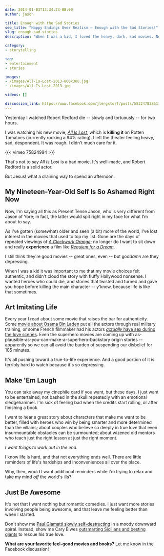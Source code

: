 ```yaml
---
date: 2014-01-03T13:34:23-08:00
author: jason

title: Enough with the Sad Stories
seo_title: "Happy Endings Over Realism — Enough with the Sad Stories!"
slug: enough-sad-stories
description: "When I was a kid, I loved the heavy, dark, sad movies. Now I just want a story to make me smile, even if the plot is completely ridiculous."

category:
- storytelling

tag:
- entertainment
- stories

images:
- /images/All-Is-Lost-2013-600x300.jpg
- /images/All-Is-Lost-2013.jpg

videos: []

discussion_link: https://www.facebook.com/jlengstorf/posts/582247838511788
---
```

Yesterday I watched Robert Redford die -- slowly and tortuously -- for two hours.

I was watching his new movie, [*All Is Lost*][1], which is **killing it** on Rotten Tomatoes (currently rocking a 94% rating). I left the theater feeling heavy, sad, despondent. It was rough. I didn't much care for it.

{{< vimeo 75824994 >}}

That's not to say *All Is Lost* is a bad movie. It's well-made, and Robert Redford is a solid actor.

But Jesus! what a draining way to spend an afternoon.

## My Nineteen-Year-Old Self Is So Ashamed Right Now

Now, I'm saying all this as Present Tense Jason, who is very different from Jason of Yore; in fact, the latter would spit right in my face for what I'm about to say.

As I've gotten (somewhat) older and seen (a bit) more of the world, I've lost interest in the movies that used to top my list. Gone are the days of repeated viewings of [*A Clockwork Orange*][2]; no longer do I want to sit down and really **experience** a film like [*Requiem for a Dream*][3].

I still think they're good movies -- great ones, even -- but god*damn* are they depressing.

When I was a kid it was important to me that my movie choices felt authentic, and didn't cloud the story with fluffy Hollywood nonsense. I wanted heroes who could die, and stories that twisted and turned and gave you hope before killing the main character -- y'know, because life is like that sometimes.

## Art Imitating Life

Every year I read about some movie that raises the bar for authenticity. Some [movie about Osama Bin Laden][4] put all the actors through real military training, or some French filmmaker had his actors [*actually* have sex during the love scenes][5]. Even the superhero movies are coming up with as-plausible-as-you-can-make-a-superhero-backstory origin stories -- apparently so we can all avoid the burden of suspending our disbelief for 105 minutes.

It's all pushing toward a true-to-life experience. And a good portion of it is terribly hard to watch because it's so depressing.

## Make 'Em Laugh

You can take away my cinephile card if you want, but these days, I just want to be entertained, not bashed in the skull repeatedly with an emotional sledgehammer. I'm sick of feeling bad when the credits start rolling, or after finishing a book.

I want to hear a great story about characters that make me want to be better, filled with heroes who win by being smarter and more determined than the villains; about couples who believe so deeply in true love that even insurmountable obstacles can be surmounted; about wizened old mentors who teach just the right lesson at just the right moment.

*I want things to work out in the end.*

I know life is hard, and that not everything ends well. There are little reminders of life's hardships and inconveniences all over the place.

Why, then, would I want additional reminders while I'm trying to relax and take my mind *off* the world's ills?

## Just Be Awesome

It's not that I want nothing but romantic comedies. I just want more stories involving people being awesome, and that leave me feeling better than when I started.

Don't show me [Paul Giamatti slowly self-destructing][6] in a moody downward spiral. Instead, show me Cary Elwes [outsmarting Sicilians and besting giants][7] to rescue his true love.

**What are your favorite feel-good movies and books?** Let me know in the Facebook discussion!

 [1]: http://www.imdb.com/title/tt2017038/
 [2]: http://amzn.to/1g5XH57
 [3]: http://amzt.to/1crskxC
 [4]: http://amzn.to/1hlY1Rb
 [5]: http://amzn.to/1dgPXu0
 [6]: http://amzn.to/1crujSA
 [7]: http://amzn.to/1a6pCBD
